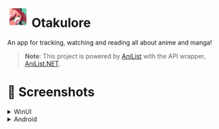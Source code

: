 # <img src=".github/icon.png" width="48px"/> Otakulore

An app for tracking, watching and reading all about anime and manga!

> **Note**: This project is powered by [AniList](https://anilist.co) with the API wrapper, [AniList.NET](https://github.com/dentolos19/AniListNet).

# 📸 Screenshots

<details>
	<summary>WinUI</summary>
	![](.github/assets/winui-0.png)
	![](.github/assets/winui-1.png)
	![](.github/assets/winui-2.png)
	![](.github/assets/winui-3.png)
	![](.github/assets/winui-4.png)
</details>

<details>
	<summary>Android</summary>
	![](.github/assets/android-0.png)
	![](.github/assets/android-1.png)
	![](.github/assets/android-2.png)
	![](.github/assets/android-3.png)
	![](.github/assets/android-4.png)
</details>